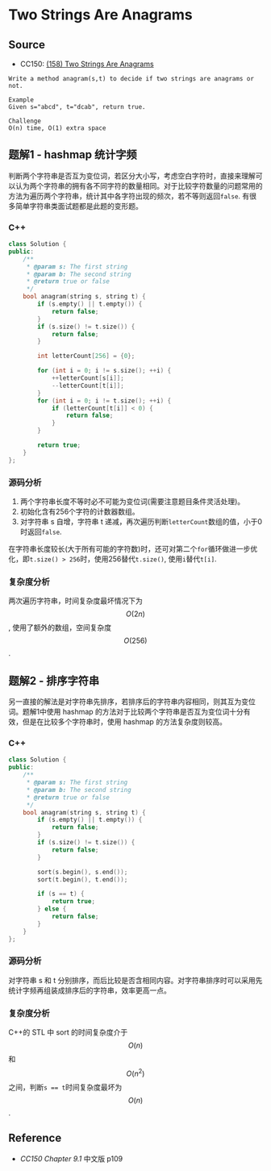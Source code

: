 # Two Strings Are Anagrams

## Source

- CC150: [(158) Two Strings Are Anagrams](http://www.lintcode.com/en/problem/two-strings-are-anagrams/)

```
Write a method anagram(s,t) to decide if two strings are anagrams or not.

Example
Given s="abcd", t="dcab", return true.

Challenge
O(n) time, O(1) extra space
```

## 题解1 - hashmap 统计字频

判断两个字符串是否互为变位词，若区分大小写，考虑空白字符时，直接来理解可以认为两个字符串的拥有各不同字符的数量相同。对于比较字符数量的问题常用的方法为遍历两个字符串，统计其中各字符出现的频次，若不等则返回`false`. 有很多简单字符串类面试题都是此题的变形题。

### C++

```c++
class Solution {
public:
    /**
     * @param s: The first string
     * @param b: The second string
     * @return true or false
     */
    bool anagram(string s, string t) {
        if (s.empty() || t.empty()) {
            return false;
        }
        if (s.size() != t.size()) {
            return false;
        }

        int letterCount[256] = {0};

        for (int i = 0; i != s.size(); ++i) {
            ++letterCount[s[i]];
            --letterCount[t[i]];
        }
        for (int i = 0; i != t.size(); ++i) {
            if (letterCount[t[i]] < 0) {
                return false;
            }
        }

        return true;
    }
};
```

### 源码分析

1. 两个字符串长度不等时必不可能为变位词(需要注意题目条件灵活处理)。
2. 初始化含有256个字符的计数器数组。
3. 对字符串 s 自增，字符串 t 递减，再次遍历判断`letterCount`数组的值，小于0时返回`false`.

在字符串长度较长(大于所有可能的字符数)时，还可对第二个`for`循环做进一步优化，即`t.size() > 256`时，使用256替代`t.size()`, 使用`i`替代`t[i]`.

### 复杂度分析

两次遍历字符串，时间复杂度最坏情况下为 $$O(2n)$$, 使用了额外的数组，空间复杂度 $$O(256)$$.

## 题解2 - 排序字符串

另一直接的解法是对字符串先排序，若排序后的字符串内容相同，则其互为变位词。题解1中使用 hashmap 的方法对于比较两个字符串是否互为变位词十分有效，但是在比较多个字符串时，使用 hashmap 的方法复杂度则较高。

### C++

```c++
class Solution {
public:
    /**
     * @param s: The first string
     * @param b: The second string
     * @return true or false
     */
    bool anagram(string s, string t) {
        if (s.empty() || t.empty()) {
            return false;
        }
        if (s.size() != t.size()) {
            return false;
        }

        sort(s.begin(), s.end());
        sort(t.begin(), t.end());

        if (s == t) {
            return true;
        } else {
            return false;
        }
    }
};
```

### 源码分析

对字符串 s 和 t 分别排序，而后比较是否含相同内容。对字符串排序时可以采用先统计字频再组装成排序后的字符串，效率更高一点。

### 复杂度分析

C++的 STL 中 sort 的时间复杂度介于 $$O(n)$$ 和 $$O(n^2)$$之间，判断`s == t`时间复杂度最坏为 $$O(n)$$.

## Reference

- *CC150 Chapter 9.1* 中文版 p109
